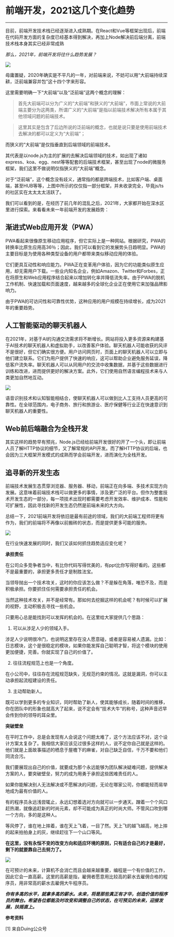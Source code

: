 # 前端开发，2021这几个变化趋势

---

目前，前端开发技术栈已经逐渐进入成熟期。在React和Vue等框架出现后，前端在代码开发方面的复杂度已经基本得到解决，再加上Node解决前后端分离，前端技术栈本身其实已经非常成熟

*那么，2021年，前端开发将往什么趋势发展？*

<img src="//cdn.jsdelivr.net/gh/13160692449/pics-storage/qdkfbhqs1.jpg"/>

毋庸置疑，2020年确实是不平凡的一年，对前端来说，不妨可以用“大前端持续深耕，泛前端兼容并包”这十四个字来形容。

这里需要明确一下“大前端”以及“泛前端”这两个概念的理解：

>首先大前端可以分为广义的“大前端”和狭义的“大前端”，市面上常说的大前端主要分为这两类，所谓广义的“大前端”是指以前端技术解决所有本属于其他领域问题的前端技术。

>这里其实是包含了后边所说的泛前端的概念，也就是说只要是使用前端技术去解决的都可以定义为“大前端”；

而狭义的“大前端”是仅指垂直到后端领域的前端技术。

其代表是以node.js为主的扩展的去解决后端领域的技术，如出现了诸如express、koa、egg、nest等等配套的后端技术框架，甚至出现了node的微服务框架，我们这里不做说明仅指狭义的“大前端”概念。

对于“泛前端”，这个概念没有歧义，通常指的都是跨端技术，比如客户端、桌面端，甚至HUB等等，上图中所示的仅仅指一部分框架，并未收录完全，毕竟js/ts的社区实在太太太太活跃了。

我们可以看到的是，在经历了前几年的混乱之后，2021年，大家都开始在深水区里进行探索。来看看未来一年前端开发的发展趋势：

## 渐进式Web应用开发（PWA）

PWA看起来很像原生移动应用程序，但它实际上是一种网站。根据研究，PWA的转换率比原生应用高36％；因此，我们可以看到它的发展势头日趋明显。PWA的主要目标是为使用各种类型设备的用户都带来类似移动应用的体验。

它们更具互动性和响应能力。PWA正在变革用户体验，因为它的功能类似原生应用，却无需用户下载。一些业内知名企业，例如Amazon、Twitter和Forbes，正在将原生和Web应用程序结合起来以增加转化率并降低流失率。由于PWA的脱机工作机制、快速加载和页面速度，越来越多的全球化企业正在使用它来加强品牌影响力。

由于PWA的可访问性和可靠性优势，这种应用的用户规模在持续增长，成为2021年的重要趋势。

## 人工智能驱动的聊天机器人

在2021年，对基于AI的沟通交流需求将不断增长。网站将投入更多资源来构建基于AI技术的聊天机器人和虚拟助手，以改善客户体验。聊天机器人可能收获的风评不是很好，但它们确实很方便。用户访问网页时，页面上的聊天机器人可以立即与他们建立联系。它们为用户提供了快速的响应，这可以帮助企业避免服务延误，降低客户流失率。聊天机器人可以从同用户的交流中收集数据，并基于这些数据进行训练和改进，进而提供更好的解决方案。此外，它们使用自然语言编程技术来与人类更加自然地互动。

<img src="//cdn.jsdelivr.net/gh/13160692449/pics-storage/qdkfbhqs2.jpg"/>

语音识别技术和认知智能相结合，使聊天机器人可以做到比人工支持人员更高的可靠性。在全球范围内，电子商务、旅行和旅游业、医疗保健等行业正在快速意识到聊天机器人的重要性。

## Web前后端融合为全栈开发

其实这样的趋势早有预兆，Node.js已经给前端开发很好的开了一个头，即让前端人员了解HTTP协议的细节，又了解常规的API开发。而了解HTTP协议的后端，也会因为三大框架开发模式的成熟而学会前端开发，进而演化为全栈开发。

## 追寻新的开发生态

前端技术发展生态贯穿浏览器、服务器、移动，前端正在向多端、多技术实现方向发展。这意味着前端技术栈可以做更多的事情，涉及更广泛的平台。但作为整套技术开发生态的一部分，每一项技术出现时都需要考虑开发效率、维护成本、性能和可扩展性，因此寻找新的开发生态仍然是前端未来的大方向。

总结一下，2021前端开发将依旧是最有前途的领域，我们的大前端工程师将更有作为，我们的前端将不再像以前搬砖的状态，而是提供更多可能的服务。

<img src="//cdn.jsdelivr.net/gh/13160692449/pics-storage/qdkfbhqs3.jpg"/>

在行业快速发展的同时，我们又该如何抓住趋势适应变化呢？

**承担责任**

在公司众多竞争者当中，有比你代码写得优美的，有ppt比你写得好看的。这些都不是最重要的，承担更多责任才是制胜法宝。

当领导抛出一个技术攻关，这时的你应该怎么做？不是躲在角落，唯恐不及，而是积极承担。你要抓住任何需要承担责任的机会。

当然这种技术攻关，并不是经常有。那如何去挖掘这样的机会呢？有时候可以扩展的视野，主动积极去寻找一些机会。

只要用心总是能找到可以发挥的机会的。在这里给大家提供几个思路：

1. 可以从涉足人少的领域入手。

  涉足人少说明很冷门，也说明这里存在没人愿意碰，或者是容易被人遗漏。比如：日志模块，这个是很稳定的模块，如果你能发挥自己聪明才智，将这个模块的使用更加便捷，完善。你就实现了自己的价值了。

2. 往往流程规范上也是一个角度。

  在小公司中，往往存在流程规范缺失，无规范约束的情况。这就是漏洞，你可以主动承担起流程建设的责任。

3. 主动帮助新人。

  既可以学到更多的专业知识，同时帮助了新人，使其能够成长，随着时间的推移，你在团队中的形象也就高大了起来，说不定会有“技术大牛”的称号，这种声音迟早会传到你的领导的耳朵里。

**突破壁垒**

在平时工作中，总是会发现有人会说这个问题太难了，这个方法应该不对，这个设计方案太复杂了。我相信大家应该见过很多这样的人，说不定你自己就是这样的。他们就是上面故事描述的栖息于屋檐下的麻雀，对自己缺乏自信，千万不要和他们同流合污。

我们要展现出自己的价值，就要成为那个永远能够为团队解决疑难问题，提供解决方案的人，要突破壁垒，努力的成为用勇于承担这些困难责任的人。

如果你能解决别人无法解决或不愿解决的问题，无论在哪家公司，你都能轻而易举地成为最有价值的人。

有的程序员永远浅尝辄止，永远幻想着选对方向就可以一步通天。蹭着一个个风口赶热潮，就像追赶新的时尚元素，却不可能成为真正的时尚大师。不管风口吹到哪一个方向，多的是这种人。

等风停了，谁在地上摔着，谁在天上飞着，一目了然。天上飞的越飞越高，地上摔的起来拍拍身上的灰，继续赶往下一个山口等风。

**在这里，没有永恒不变的改变方向和适应环境的原则，只有适合自己的才是最好，剩下的就要靠自己去努力了。**

<img src="//cdn.jsdelivr.net/gh/13160692449/pics-storage/qdkfbhqs4.jpg"/>

在可预计的未来，计算机不会消亡而且会越来越重要，编程是一个有价值的工作，因此它会一直高薪。这里的高薪是指，雇佣者愿意用比较高的薪水去雇佣合格的程序员，用非常高的薪水去雇佣大牛程序员。

***你有多高的水平，就拿多高的薪水。未来，将是那些真正有才华，创造价值的程序员的舞台。希望各位都能及时改变和调整自己的状态，在可预见的未来，迎接发展，扶摇直上。***

**参考资料**

[1] 来自Duing公众号

